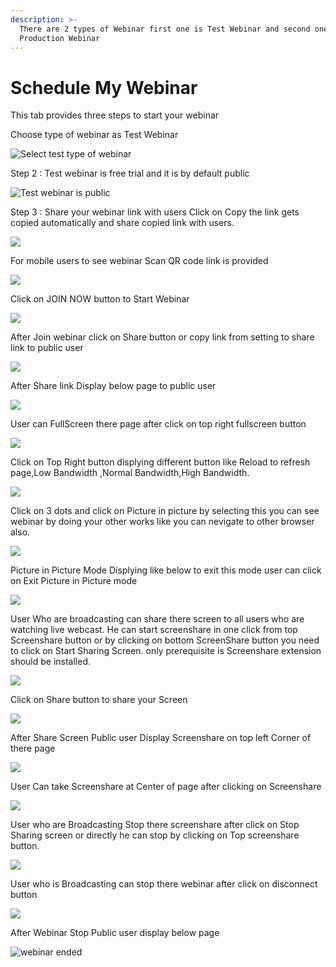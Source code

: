 ```yaml
---
description: >-
  There are 2 types of Webinar first one is Test Webinar and second one is
  Production Webinar
---
```


# Schedule My Webinar

This tab provides three steps to start your webinar

Choose type of webinar as Test Webinar

![Select test type of webinar](../.gitbook/assets/step-_webinar.PNG)

Step 2 : Test webinar is free trial and it is by default public

![Test webinar is public ](../.gitbook/assets/test_step_2.PNG)

Step 3 : Share your webinar link with users Click on Copy the link gets copied automatically and share copied link with users.

![](../.gitbook/assets/image%20%2831%29.png)

For mobile users to see webinar Scan QR code link is provided

![](../.gitbook/assets/image%20%28178%29.png)

Click on JOIN NOW button to Start Webinar

![](../.gitbook/assets/image%20%2864%29.png)

After Join webinar click on Share button or copy link from setting to share link to public user

![](../.gitbook/assets/image%20%28105%29.png)

After Share link Display below page to public user

![](../.gitbook/assets/image%20%2863%29.png)

User can FullScreen there page after click on top right fullscreen button

![](../.gitbook/assets/image%20%283%29.png)

  
Click on Top Right button displying different button like Reload to refresh page,Low Bandwidth ,Normal Bandwidth,High Bandwidth.

![](../.gitbook/assets/image%20%28139%29.png)

Click on  3 dots and click on Picture in picture by selecting this you can see webinar by doing your other works like you can nevigate to other browser also.

![](../.gitbook/assets/image%20%2874%29.png)

Picture in Picture Mode Displying like below to exit this mode user can click on Exit Picture in Picture mode

![](../.gitbook/assets/image%20%28135%29.png)

User Who are broadcasting can share there screen to all users who are watching live webcast. He can start screenshare in one click from top Screenshare button or by clicking on bottom ScreenShare button you need to click on Start Sharing Screen. only prerequisite is Screenshare extension should be installed.

![](../.gitbook/assets/image%20%28125%29.png)

Click on Share button to share your Screen

![](../.gitbook/assets/image%20%2892%29.png)

After Share Screen Public user Display Screenshare on top left Corner of there page 

![](../.gitbook/assets/image%20%2845%29.png)

User Can take Screenshare at Center of page after clicking on Screenshare 

![](../.gitbook/assets/image%20%2872%29.png)

User who are Broadcasting Stop there screenshare after click on Stop Sharing screen or directly he can stop by clicking on Top screenshare button.

![](../.gitbook/assets/image%20%282%29.png)

User who is Broadcasting can stop there webinar after click on disconnect button

![](../.gitbook/assets/image%20%2839%29.png)

After Webinar Stop Public user display below page

![webinar ended](../.gitbook/assets/image%20%28143%29.png)









